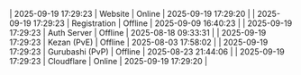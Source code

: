| 2025-09-19 17:29:23 | Website | Online | 2025-09-19 17:29:20 |
| 2025-09-19 17:29:23 | Registration | Offline | 2025-09-09 16:40:23 |
| 2025-09-19 17:29:23 | Auth Server | Offline | 2025-08-18 09:33:31 |
| 2025-09-19 17:29:23 | Kezan (PvE) | Offline | 2025-08-03 17:58:02 |
| 2025-09-19 17:29:23 | Gurubashi (PvP) | Offline | 2025-08-23 21:44:06 |
| 2025-09-19 17:29:23 | Cloudflare | Online | 2025-09-19 17:29:20 |
